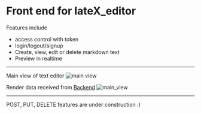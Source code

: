# Front end for lateX_editor 
Features include
- access control with token
- login/logout/signup
- Create, view, edit or delete markdown text
- Preview in realtime
-----
Main view of text editor
![main view](https://i.imgur.com/Bit5rRb.png)
  
Render data received from [Backend](https://github.com/zhaolinma/lateX_editor_API)
![main_view](https://i.imgur.com/r8fWUyN.png)

-----
POST, PUT, DELETE features are under construction :)
